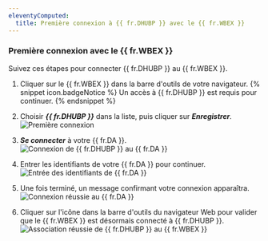 ```yaml
---
eleventyComputed:
  title: Première connexion à {{ fr.DHUBP }} avec le {{ fr.WBEX }}
---
```

### Première connexion avec le {{ fr.WBEX }}

Suivez ces étapes pour connecter {{ fr.DHUBP }} au {{ fr.WBEX }}.

1. Cliquer sur le {{ fr.WBEX }} dans la barre d'outils de votre navigateur.
{% snippet icon.badgeNotice %}
Un accès à {{ fr.DHUBP }} est requis pour continuer.
{% endsnippet %}

2. Choisir ***{{ fr.DHUBP }}*** dans la liste, puis cliquer sur ***Enregistrer***.
![Première connexion](https://cdnweb.devolutions.net/docs/fr/hub/Dwl4021.png)
1. ***Se connecter*** à votre {{ fr.DA }}.
![Connexion de {{ fr.DHUBP }} au {{ fr.DA }}](https://cdnweb.devolutions.net/docs/fr/hub/Dwl4023.png)
1. Entrer les identifiants de votre {{ fr.DA }} pour continuer.
![Entrée des identifiants de {{ fr.DA }}](https://cdnweb.devolutions.net/docs/fr/hub/Dwl4024.png)
1. Une fois terminé, un message confirmant votre connexion apparaîtra.
![Connexion réussie au {{ fr.DA }}](https://cdnweb.devolutions.net/docs/fr/hub/Dwl4053.png)
1. Cliquer sur l'icône dans la barre d'outils du navigateur Web pour valider que le {{ fr.WBEX }} est désormais connecté à {{ fr.DHUBP }}.
![Association réussie de {{ fr.DHUBP }} au {{ fr.WBEX }}](https://cdnweb.devolutions.net/docs/fr/hub/Dwl4054.png)
